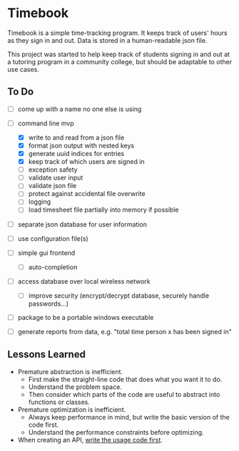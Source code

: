 Timebook
========
Timebook is a simple time-tracking program. It keeps track of users' hours as they sign in and out. Data is stored in a human-readable json file. 

This project was started to help keep track of students signing in and out at a tutoring program in a community college, but should be adaptable to other use cases.


To Do
-----
- [ ] come up with a name no one else is using
- [ ] command line mvp
    - [x] write to and read from a json file
    - [x] format json output with nested keys
    - [x] generate uuid indices for entries
    - [x] keep track of which users are signed in
    - [ ] exception safety 
    - [ ] validate user input
    - [ ] validate json file
    - [ ] protect against accidental file overwrite
    - [ ] logging
    - [ ] load timesheet file partially into memory if possible
- [ ] separate json database for user information
- [ ] use configuration file(s)
- [ ] simple gui frontend
    - [ ] auto-completion
- [ ] access database over local wireless network
    - [ ] improve security (encrypt/decrypt database, securely handle passwords...)
- [ ] package to be a portable windows executable
- [ ] generate reports from data, e.g. "total time person x has been signed in"


Lessons Learned
---------------
- Premature abstraction is inefficient.
    - First make the straight-line code that does what you want it to do.
    - Understand the problem space.
    - Then consider which parts of the code are useful to abstract into functions or classes.
- Premature optimization is inefficient.
    - Always keep performance in mind, but write the basic version of the code first.
    - Understand the performance constraints before optimizing.
- When creating an API, [write the usage code first](https://mollyrocket.com/casey/stream_0029.html).
